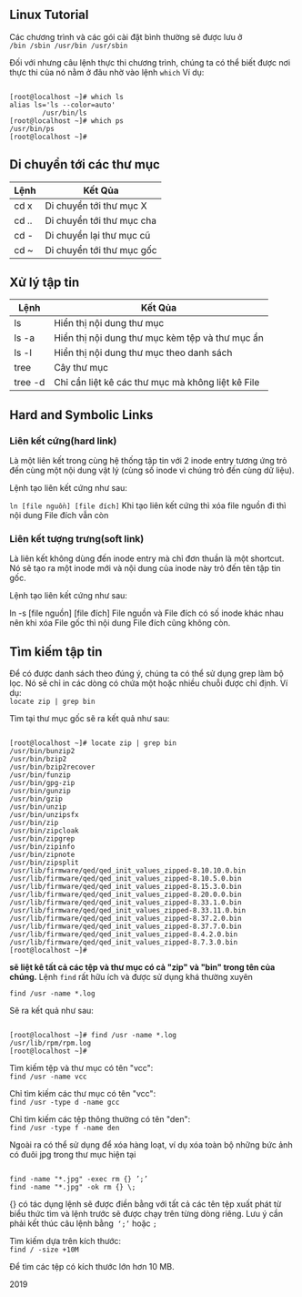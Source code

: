 ## Linux Tutorial

Các chương trình và các gói cài đặt bình thường sẽ được lưu ở
<code>
/bin
/sbin
/usr/bin
/usr/sbin
</code>


Đối với nhưng câu lệnh thực thi chương trình, chúng ta có thể biết được nơi thực thi của nó nằm ở đâu nhờ vào lệnh <code>which</code>
Ví dụ:
<pre><code>
[root@localhost ~]# which ls
alias ls='ls --color=auto'
        /usr/bin/ls
[root@localhost ~]# which ps
/usr/bin/ps
[root@localhost ~]#
</code></pre>

## Di chuyển tới các thư mục
|Lệnh|Kết Qủa|
|---|---|
|cd x|Di chuyển tới thư mục X|
|cd ..|Di chuyển tới thư mục cha|
|cd -|Di chuyển lại thư mục cũ|
|cd ~|Di chuyển tới thư mục gốc|

## Xử lý tập tin
|Lệnh|Kết Qủa|
|---|---|
|ls|Hiển thị nội dung thư mục|
|ls -a|Hiển thị nội dung thư mục kèm tệp và thư mục ẩn|
|ls -l|Hiển thị nội dung thư mục theo danh sách|
|tree|Cây thư mục|
|tree -d|Chỉ cần liệt kê các thư mục mà không liệt kê File|

## Hard and Symbolic Links
### Liên kết cứng(hard link)
Là một liên kết trong cùng hệ thống tập tin với 2 inode entry tương ứng trỏ đến cùng một nội dung vật lý (cùng số inode vì chúng trỏ đến cùng dữ liệu).

Lệnh tạo liên kết cứng như sau:

<code>ln [file nguồn] [file đích]</code>
Khi tạo liên kết cứng thì xóa file nguồn đi thì nội dung File đích vẫn còn

### Liên kết tượng trưng(soft link)
Là liên kết không dùng đến inode entry mà chỉ đơn thuần là một shortcut. Nó sẽ tạo ra một inode mới và nội dung của inode này trỏ đến tên tập tin gốc.

Lệnh tạo liên kết cứng như sau:

ln -s [file nguồn] [file đích]
File nguồn và File đích có số inode khác nhau nên khi xóa File gốc thì nội dung File đích cũng không còn.

## Tìm kiếm tập tin
Để có được danh sách theo đúng ý, chúng ta có thể sử dụng grep làm bộ lọc. Nó sẽ chỉ in các dòng có chứa một hoặc nhiều chuỗi được chỉ định. Ví dụ:  
<code>locate zip | grep bin</code>

Tìm tại thư mục gốc sẽ ra kết quả như sau:   
<pre><code>
[root@localhost ~]# locate zip | grep bin
/usr/bin/bunzip2
/usr/bin/bzip2
/usr/bin/bzip2recover
/usr/bin/funzip
/usr/bin/gpg-zip
/usr/bin/gunzip
/usr/bin/gzip
/usr/bin/unzip
/usr/bin/unzipsfx
/usr/bin/zip
/usr/bin/zipcloak
/usr/bin/zipgrep
/usr/bin/zipinfo
/usr/bin/zipnote
/usr/bin/zipsplit
/usr/lib/firmware/qed/qed_init_values_zipped-8.10.10.0.bin
/usr/lib/firmware/qed/qed_init_values_zipped-8.10.5.0.bin
/usr/lib/firmware/qed/qed_init_values_zipped-8.15.3.0.bin
/usr/lib/firmware/qed/qed_init_values_zipped-8.20.0.0.bin
/usr/lib/firmware/qed/qed_init_values_zipped-8.33.1.0.bin
/usr/lib/firmware/qed/qed_init_values_zipped-8.33.11.0.bin
/usr/lib/firmware/qed/qed_init_values_zipped-8.37.2.0.bin
/usr/lib/firmware/qed/qed_init_values_zipped-8.37.7.0.bin
/usr/lib/firmware/qed/qed_init_values_zipped-8.4.2.0.bin
/usr/lib/firmware/qed/qed_init_values_zipped-8.7.3.0.bin
[root@localhost ~]#
</code></pre>

**sẽ liệt kê tất cả các tệp và thư mục có cả "zip" và "bin" trong tên của chúng.**
Lệnh <code>find</code> rất hữu ích và được sử dụng khá thường xuyên  

<code>find /usr -name *.log</code>  

Sẽ ra kết quả như sau:   
<pre><code>
[root@localhost ~]# find /usr -name *.log
/usr/lib/rpm/rpm.log
[root@localhost ~]#
</code></pre>

Tìm kiếm tệp và thư mục có tên "vcc":  
<code>find /usr -name vcc</code>  

Chỉ tìm kiếm các thư mục có tên "vcc":  
<code>find /usr -type d -name gcc</code> 

Chỉ tìm kiếm các tệp thông thường có tên "den":  
<code>find /usr -type f -name den</code>  

 Ngoài ra có thể sử dụng để xóa hàng loạt, ví dụ xóa toàn bộ những bức ảnh có đuôi jpg trong thư mục hiện tại  
<pre><code>
find -name "*.jpg" -exec rm {} ’;’
find -name "*.jpg" -ok rm {} \;
</code></pre>
{} có tác dụng lệnh sẽ được điền bằng với tất cả các tên tệp xuất phát từ biểu thức tìm và lệnh trước sẽ được chạy trên từng dòng riêng. Lưu ý cần phải kết thúc câu lệnh bằng<code> ‘;’</code> hoặc <code>\;</code>

Tìm kiếm dựa trên kích thước:  
<code>find / -size +10M</code>

Để tìm các tệp có kích thước lớn hơn 10 MB.

2019